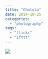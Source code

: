 ```yaml
---
title: "Cholula"
date: 2014-10-25
categories: 
  - "photography"
tags: 
  - "flickr"
  - "ifttt"
---
```


![](https://farm6.staticflickr.com/5612/15433765637_084dbdf427_b.jpg)
